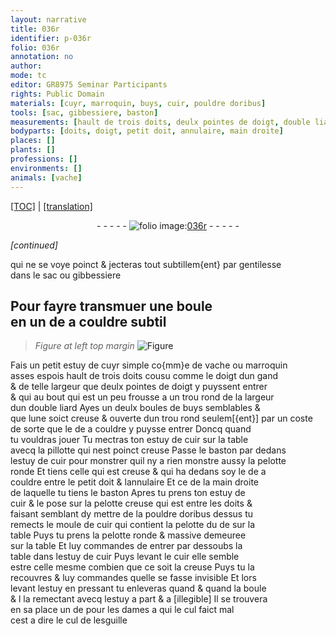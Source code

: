 ```yaml
---
layout: narrative
title: 036r
identifier: p-036r
folio: 036r
annotation: no
author:
mode: tc
editor: GR8975 Seminar Participants
rights: Public Domain
materials: [cuyr, marroquin, buys, cuir, pouldre doribus]
tools: [sac, gibbessiere, baston]
measurements: [hault de trois doits, deulx pointes de doigt, double liard]
bodyparts: [doits, doigt, petit doit, annulaire, main droite]
places: []
plants: []
professions: []
environments: []
animals: [vache]
---
```


<p><a href="{{ site.baseurl }}/diplomatic/">[TOC]</a> | <a href="{{ site.baseurl }}/texts/p-036r_tl/">[translation]</a></p><div class="folio" align="center">- - - - - <a href="http://gallica.bnf.fr/ark:/12148/btv1b10500001g/f77.image" target="_blank"><img src="https://cu-mkp.github.io/2017-workshop-edition/assets/photo-icon.png" alt="folio image: " style="display:inline-block; margin-bottom:-3px;"/>036r</a> - - - - - </div>  
 
*[continued]*
  
 qui ne se voye poinct & jecteras tout subtillem{ent} par gentilesse<br/> dans le <span class="tl">sac</span> ou <span class="tl">gibbessiere</span>
 
 
  

## Pour fayre transmuer une boule<br/> en un de a couldre subtil

 
> *Figure*
> *at left top margin*
> <a href="https://drive.google.com/open?id=0B9-oNrvWdlO5UmZaWjV2VE82QjQ" target="_blank"><img src="https://cu-mkp.github.io/GR8975-edition/assets/photo-icon.png" alt="Figure" style="display:inline-block; margin-bottom:-3px;"/></a>
 
Fais un petit estuy de <span class="m">cuyr</span> simple co{mm}e de <span class="al">vache</span> ou <span class="m">marroquin</span><br/> asses espois <span class="ms">hault de trois <span class="bp">doits</span></span> cousu comme le doigt dun gand<br/> & de telle largeur que <span class="ms">deulx pointes de <span class="bp">doigt</span></span> y puyssent entrer<br/> & qui au bout qui est un peu frousse a un trou rond de la largeur<br/> dun <span class="ms">double <span class="cn">liard</span></span> Ayes <span class="del">un</span> deulx boules de <span class="m">buys</span> semblables &<br/> que lune soict creuse & ouverte dun trou rond seulem[{ent}] par un coste<br/> de sorte que le de a couldre y puysse entrer Doncq quand<br/> tu vouldras jouer Tu mectras ton estuy de <span class="m">cuir</span> sur la table<br/> avecq la pillotte qui nest poinct creuse Passe le <span class="tl">baston</span> par dedans<br/> lestuy de <span class="m">cuir</span> pour monstrer quil ny a rien monstre aussy la pelotte<br/> ronde Et tiens celle qui est creuse & qui ha dedans soy le de a<br/> couldre entre le <span class="bp">petit doit</span> & l<span class="bp">annulaire</span> Et ce de la <span class="bp">main droite</span><br/> de laquelle tu tiens le <span class="tl">baston</span> Apres tu prens ton estuy de<br/> <span class="m">cuir</span> & le pose sur la pelotte creuse qui est entre les <span class="bp">doits</span> &<br/> faisant semblant dy mettre de la <span class="m">pouldre doribus</span> dessus tu<br/> remects le moule de <span class="m">cuir</span> qui contient la pelotte du de sur la<br/> table Puys tu prens la pelotte ronde & massive demeuree<br/> sur la table Et luy commandes de entrer par dessoubs la<br/> table dans lestuy de <span class="m">cuir</span> Puys levant le <span class="m">cuir</span> elle semble<br/> estre celle mesme combien que ce soit la creuse Puys tu la<br/> recouvres & luy commandes quelle se fasse invisible Et lors<br/> levant lestuy en pressant tu enleveras quand & quand la boule<br/> & <span class="del">l</span> la remectant avecq lestuy a part <span class="del">& a [illegible]</span> Il se trouvera<br/> en sa place un de pour les dames a qui le cul faict mal<br/> cest a dire le cul de lesguille
 
